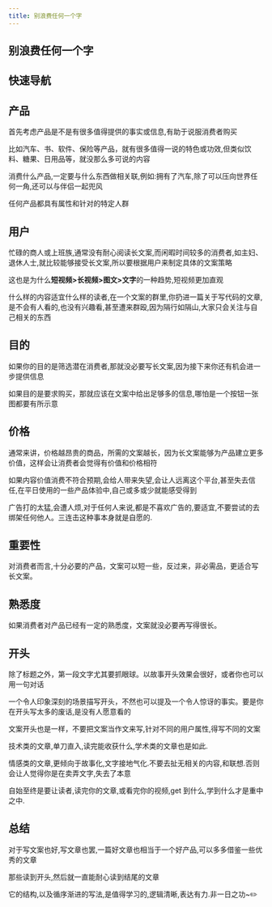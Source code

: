 ```yaml
---
title: 别浪费任何一个字
---
```


## 别浪费任何一个字

## 快速导航

<TOC />

## 产品

首先考虑产品是不是有很多值得提供的事实或信息,有助于说服消费者购买

比如汽车、书、软件、保险等产品，就有很多值得一说的特色或功效,但类似饮料、糖果、日用品等，就没那么多可说的内容

消费什么产品,一定要与什么东西做相关联,例如:拥有了汽车,除了可以压向世界任何一角,还可以与伴侣一起兜风

任何产品都具有属性和针对的特定人群

## 用户

忙碌的商人或上班族,通常没有耐心阅读长文案,而闲暇时间较多的消费者,如主妇、退休人士,就比较能够接受长文案,所以要根据用户来制定具体的文案策略

这也是为什么**短视频>长视频>图文>文字**的一种趋势,短视频更加直观

什么样的内容适宜什么样的读者,在一个文案的群里,你扔进一篇关于写代码的文章,是不会有人看的,也没有兴趣看,甚至遭来群殴,因为隔行如隔山,大家只会关注与自己相关的东西

## 目的

如果你的目的是筛选潜在消费者,那就没必要写长文案,因为接下来你还有机会进一步提供信息

如果目的是要求购买，那就应该在文案中给出足够多的信息,哪怕是一个按钮一张图都要有所示意

## 价格

通常来讲，价格越昂贵的商品，所需的文案越长，因为长文案能够为产品建立更多价值，这样会让消费者会觉得有价值和价格相符

如果内容价值消费不符合预期,会给人带来失望,会让人远离这个平台,甚至失去信任,在平日使用的一些产品体验中,自己或多或少就能感受得到

广告打的太猛,会遭人烦,对于任何人来说,都是不喜欢广告的,要适宜,不要尝试的去绑架任何他人。三连击这种事本身就是自愿的.

## 重要性

对消费者而言,十分必要的产品，文案可以短一些，反过来，非必需品，更适合写长文案。

## 熟悉度

如果消费者对产品已经有一定的熟悉度，文案就没必要再写得很长。

## 开头

除了标题之外，第一段文字尤其要抓眼球。以故事开头效果会很好，或者你也可以用一句对话

一个令人印象深刻的场景描写开头，不然也可以提及一个令人惊讶的事实。要是你在开头写太多的废话,是没有人愿意看的

文案开头也是一样，不要把文案当作文来写,针对不同的用户属性,得写不同的文案

技术类的文章,单刀直入,读完能收获什么,学术类的文章也是如此.

情感类的文章,更倾向于故事化,文字接地气化.不要去扯无相关的内容,和联想.否则会让人觉得你是在卖弄文字,失去了本意

自始至终是要让读者,读完你的文章,或看完你的视频,get 到什么,学到什么才是重中之中.

## 总结

对于写文案也好,写文章也罢,一篇好文章也相当于一个好产品,可以多多借鉴一些优秀的文章

那些读到开头,然后就一直能耐心读到结尾的文章

它的结构,以及循序渐进的写法,是值得学习的,逻辑清晰,表达有力.非一日之功~:pencil2:

<div align="right">
  <ShareLink />
</div>
<div align="center">
  <DaShang />
</div>
